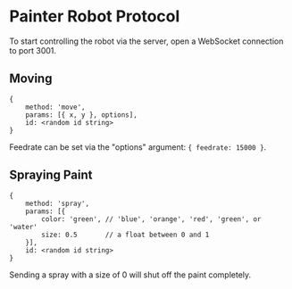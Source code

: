 # Painter Robot Protocol

To start controlling the robot via the server, open a WebSocket connection to port 3001.

## Moving

```
{
    method: 'move',
    params: [{ x, y }, options],
    id: <random id string>
}
```

Feedrate can be set via the "options" argument: `{ feedrate: 15000 }`.

## Spraying Paint

```
{
    method: 'spray',
    params: [{
        color: 'green', // 'blue', 'orange', 'red', 'green', or 'water'
        size: 0.5       // a float between 0 and 1
    }],
    id: <random id string>
}
```

Sending a spray with a size of 0 will shut off the paint completely.
